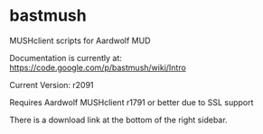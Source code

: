 bastmush
========

MUSHclient scripts for Aardwolf MUD

Documentation is currently at: https://code.google.com/p/bastmush/wiki/Intro

Current Version: r2091

Requires Aardwolf MUSHclient r1791 or better due to SSL support

There is a download link at the bottom of the right sidebar.

